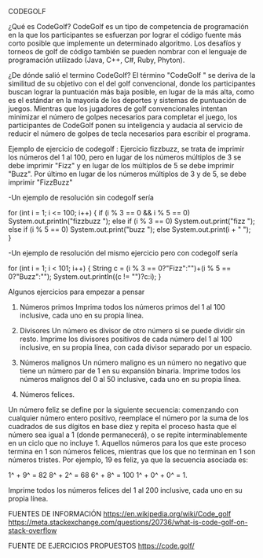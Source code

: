 CODEGOLF

¿Qué es CodeGolf?
CodeGolf es un tipo de competencia de programación en la que los participantes se esfuerzan por lograr el código fuente más corto posible que implemente un determinado algoritmo. Los desafíos y torneos de golf de código también se pueden nombrar con el lenguaje de programación utilizado (Java, C++, C#, Ruby, Phyton).

¿De dónde salió el termino CodeGolf?
El término "CodeGolf " se deriva de la similitud de su objetivo con el del golf convencional, donde los participantes buscan lograr la puntuación más baja posible, en lugar de la más alta, como es el estándar en la mayoría de los deportes y sistemas de puntuación de juegos. Mientras que los jugadores de golf convencionales intentan minimizar el número de golpes necesarios para completar el juego, los participantes de CodeGolf ponen su inteligencia y audacia al servicio de reducir el número de golpes de tecla necesarios para escribir el programa.

Ejemplo de ejercicio de codegolf :
Ejercicio fizzbuzz, se trata de imprimir los números del 1 al 100, pero en lugar de los números múltiplos de 3 se debe imprimir "Fizz" y en lugar de los múltiplos de 5 se debe imprimir "Buzz". Por último en lugar de los números múltiplos de 3 y de 5, se debe imprimir "FizzBuzz"

-Un ejemplo de resolución sin codegolf sería

for (int i = 1; i <= 100; i++) {
	if (i % 3 == 0 && i % 5 == 0)
		System.out.println("fizzbuzz ");
	else if (i % 3 == 0)
		System.out.print("fizz ");
	else if (i % 5 == 0)
		System.out.print("buzz ");
	else
		System.out.print(i + " ");
}

-Un ejemplo de resolución del mismo ejercicio pero con codegolf sería

for (int i = 1; i < 101; i++) {
		String c = (i % 3 == 0?"Fizz":"")+(i % 5 == 0?"Buzz":"");
		System.out.println((c != "")?c:i);
	}
	

Algunos ejercicios para empezar a pensar
1) Números primos
Imprima todos los números primos del 1 al 100 inclusive, cada uno en su propia línea.

2) Divisores
Un número es divisor de otro número si se puede dividir sin resto.
Imprime los divisores positivos de cada número del 1 al 100 inclusive, en su propia línea, con cada divisor separado por un espacio.

3) Números malignos
Un número maligno es un número no negativo que tiene un número par de 1 en su expansión binaria.
Imprime todos los números malignos del 0 al 50 inclusive, cada uno en su propia línea.

4) Números felices.

Un número feliz se define por la siguiente secuencia: comenzando con cualquier número entero positivo, reemplace el número por la suma de los cuadrados de sus dígitos en base diez y repita el proceso hasta que el número sea igual a 1 (donde permanecerá), o se repite interminablemente en un ciclo que no incluye 1. Aquellos números para los que este proceso termina en 1 son números felices, mientras que los que no terminan en 1 son números tristes.
Por ejemplo, 19 es feliz, ya que la secuencia asociada es:

1^ + 9^ = 82
8^ + 2^ = 68
6^ + 8^ = 100
1^ + 0^ + 0^ = 1.

Imprime todos los números felices del 1 al 200 inclusive, cada uno en su propia línea.


FUENTES DE INFORMACIÓN
https://en.wikipedia.org/wiki/Code_golf
https://meta.stackexchange.com/questions/20736/what-is-code-golf-on-stack-overflow

FUENTE DE EJERCICIOS PROPUESTOS
https://code.golf/